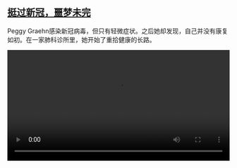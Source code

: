 <!--1607158536000-->
[挺过新冠，噩梦未完](https://www.dw.com/zh/%E6%8C%BA%E8%BF%87%E6%96%B0%E5%86%A0%EF%BC%8C%E5%99%A9%E6%A2%A6%E6%9C%AA%E5%AE%8C/a-55823884)
------

<p>Peggy Graehn感染新冠病毒，但只有轻微症状。之后她却发现，自己并没有康复如初。在一家肺科诊所里，她开始了重拾健康的长路。</small></p><video src="https://tvdownloaddw-a.akamaihd.net/dwtv_video/flv/vdt_zh/2020/bchi201204_001_coronareha_sd_sor.mp4" controls style="width:100%"></video>
